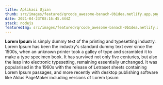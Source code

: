 ```yaml
---
title: Aplikasi Ujian
thumb: src/images/featured/qrcode_awesome-banach-0b1dea.netlify.app.png
date: 2021-04-23T08:16:45.444Z
stack: nodejs
featuredImg: src/images/featured/qrcode_awesome-banach-0b1dea.netlify.app.png
---
```

**Lorem Ipsum** is simply dummy text of the printing and typesetting industry. Lorem Ipsum has been the industry's standard dummy text ever since the 1500s, when an unknown printer took a galley of type and scrambled it to make a type specimen book. It has survived not only five centuries, but also the leap into electronic typesetting, remaining essentially unchanged. It was popularised in the 1960s with the release of Letraset sheets containing Lorem Ipsum passages, and more recently with desktop publishing software like Aldus PageMaker including versions of Lorem Ipsum